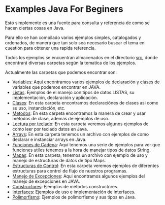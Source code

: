 # Examples Java For Beginers

Esto simplemente es una fuente para consulta y referencia de como se hacen ciertas cosas en Java.

Para ello se han compilado varios ejemplos simples, catalogados y ordenados, de manera que tan solo sea necesario buscar el tema en cuestión para obtener una rapida referencia.

Todos los ejemplos se encuentran almacenados en el directorio [src](/src), donde encontrará diversas carpetas según la tematica de los ejemplos.

Actualmente las carpetas que podemos encontrar son:

 - [Variables](/src/variables): Aquí encontramos varios ejemplos de declaración y clases de variables que podemos encontrar en JAVA.
 - [Listas](/src/listas): Ejemplos de el manejo con tipos de datos LISTAS, su implementación, declaración y aplicación.
 - [Clases](/src/clases): En esta carpeta encontramos declaraciónes de clases asi como su uso, instanciación, etc.
 - [Metodos](/src/metodos): En esta carpeta encontramos la manera de crear y usar métodos de clase, ademas de ejemplos de uso.
 - [Lectura por teclado](/src/lectura): En esta carpeta veremos algunos ejemplos de como leer por teclado datos en Java.
 - [Arrays](/src/arrays): En esta carpeta tenemos un archivo con ejemplos de como declarar e instanciar arrays en Java.
 - [Funciones de Cadena](/src/funcionesCadena): Aqui tenemos una serie de ejemplos para ver que funciones utiles tenemos a la hora de manejar tipos de datos String.
 - [Mapas](/src/mapas): En esta carpeta, tenemos un archivo con ejemplo de uso y manejo de estructuras de datos de tipo Maps.
 - [Estructuras de Control](/src/estructurasDeControl): En esta carpeta veremos ejemplos de diferentes estructuras para control de flujo de nuestros programas.
 - [Manejo de Excepciones](/src/excepciones): Aqui encontramos algunos ejemplos del manejo de excepciones en JAVA.
 - [Constructores](/src/constructores): Ejemplos de métodos constructores.
 - [Interfaces](/src/interfaces): Ejemplos de uso e implementación de interfaces.
 - [Polimorfismo](/src/polimorfismo): Ejemplos de polimorfismo y sus tipos en Java.